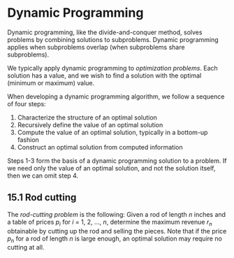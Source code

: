 # Dynamic Programming

Dynamic programming, like the divide-and-conquer method, solves problems by combining solutions to subproblems. Dynamic programming applies when subproblems overlap (when subproblems share subproblems).

We typically apply dynamic programming to *optimization problems*. Each solution has a value, and we wish to find a solution with the optimal (minimum or maximum) value.

When developing a dynamic programming algorithm, we follow a sequence of four steps:

1. Characterize the structure of an optimal solution
2. Recursively define the value of an optimal solution
3. Compute the value of an optimal solution, typically in a bottom-up fashion
4. Construct an optimal solution from computed information

Steps 1-3 form the basis of a dynamic programming solution to a problem. If we need only the value of an optimal solution, and not the solution itself, then we can omit step 4.

## 15.1 Rod cutting

The *rod-cutting problem* is the following: Given a rod of length *n* inches and a table of prices *p*<sub>*i*</sub> for *i* = 1, 2, ..., *n*, determine the maximum revenue *r*<sub>*n*</sub> obtainable by cutting up the rod and selling the pieces. Note that if the price *p*<sub>*n*</sub> for a rod of length *n* is large enough, an optimal solution may require no cutting at all.


